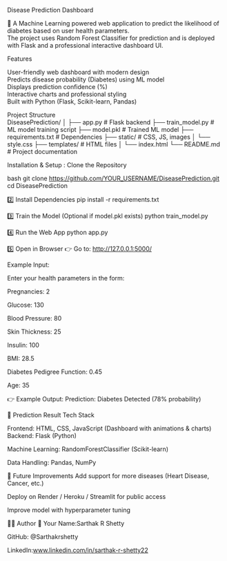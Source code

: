  Disease Prediction Dashboard  

🚀 A Machine Learning powered web application to predict the likelihood of diabetes based on user health parameters.  
The project uses Random Forest Classifier for prediction and is deployed with Flask and a professional interactive dashboard UI.  



 Features  

User-friendly web dashboard with modern design  
Predicts disease probability (Diabetes) using ML model  
Displays prediction confidence (%)  
Interactive charts and professional styling  
Built with Python (Flask, Scikit-learn, Pandas)  



 Project Structure  
 DiseasePrediction/
│
├── app.py # Flask backend
├── train_model.py # ML model training script
├── model.pkl # Trained ML model
├── requirements.txt # Dependencies
├── static/ # CSS, JS, images
│ └── style.css
├── templates/ # HTML files
│ └── index.html
└── README.md # Project documentation




Installation & Setup :
Clone the Repository  

bash
git clone https://github.com/YOUR_USERNAME/DiseasePrediction.git
cd DiseasePrediction


2️⃣ Install Dependencies
pip install -r requirements.txt

3️⃣ Train the Model (Optional if model.pkl exists)
python train_model.py


4️⃣ Run the Web App
python app.py


5️⃣ Open in Browser
👉 Go to: http://127.0.0.1:5000/

Example Input:

Enter your health parameters in the form:

Pregnancies: 2

Glucose: 130

Blood Pressure: 80

Skin Thickness: 25

Insulin: 100

BMI: 28.5

Diabetes Pedigree Function: 0.45

Age: 35

👉 Example Output:
Prediction: Diabetes Detected (78% probability)


🔹 Prediction Result
Tech Stack

Frontend: HTML, CSS, JavaScript (Dashboard with animations & charts)
Backend: Flask (Python)

Machine Learning: RandomForestClassifier (Scikit-learn)

Data Handling: Pandas, NumPy

📌 Future Improvements
Add support for more diseases (Heart Disease, Cancer, etc.)

Deploy on Render / Heroku / Streamlit for public access

Improve model with hyperparameter tuning

👨‍💻 Author
👤 Your Name:Sarthak R Shetty

GitHub: @Sarthakrshetty

LinkedIn:www.linkedin.com/in/sarthak-r-shetty22


